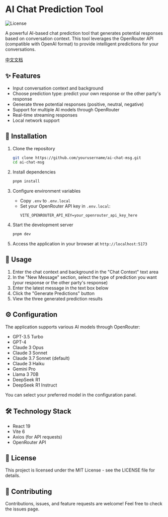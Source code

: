 # AI Chat Prediction Tool

![License](https://img.shields.io/badge/license-MIT-blue.svg)

A powerful AI-based chat prediction tool that generates potential responses based on conversation context. This tool leverages the OpenRouter API (compatible with OpenAI format) to provide intelligent predictions for your conversations.

[中文文档](./README_zh.md)

## ✨ Features

- Input conversation context and background
- Choose prediction type: predict your own response or the other party's response
- Generate three potential responses (positive, neutral, negative)
- Support for multiple AI models through OpenRouter
- Real-time streaming responses
- Local network support

## 🚀 Installation

1. Clone the repository
   ```bash
   git clone https://github.com/yourusername/ai-chat-msg.git
   cd ai-chat-msg
   ```

2. Install dependencies
   ```bash
   pnpm install
   ```

3. Configure environment variables
   - Copy `.env` to `.env.local`
   - Set your OpenRouter API key in `.env.local`:
     ```
     VITE_OPENROUTER_API_KEY=your_openrouter_api_key_here
     ```

4. Start the development server
   ```bash
   pnpm dev
   ```

5. Access the application in your browser at `http://localhost:5173`

## 📖 Usage

1. Enter the chat context and background in the "Chat Context" text area
2. In the "New Message" section, select the type of prediction you want (your response or the other party's response)
3. Enter the latest message in the text box below
4. Click the "Generate Predictions" button
5. View the three generated prediction results

## ⚙️ Configuration

The application supports various AI models through OpenRouter:

- GPT-3.5 Turbo
- GPT-4
- Claude 3 Opus
- Claude 3 Sonnet
- Claude 3.7 Sonnet (default)
- Claude 3 Haiku
- Gemini Pro
- Llama 3 70B
- DeepSeek R1
- DeepSeek R1 Instruct

You can select your preferred model in the configuration panel.

## 🛠️ Technology Stack

- React 19
- Vite 6
- Axios (for API requests)
- OpenRouter API

## 📄 License

This project is licensed under the MIT License - see the LICENSE file for details.

## 🤝 Contributing

Contributions, issues, and feature requests are welcome! Feel free to check the issues page.
